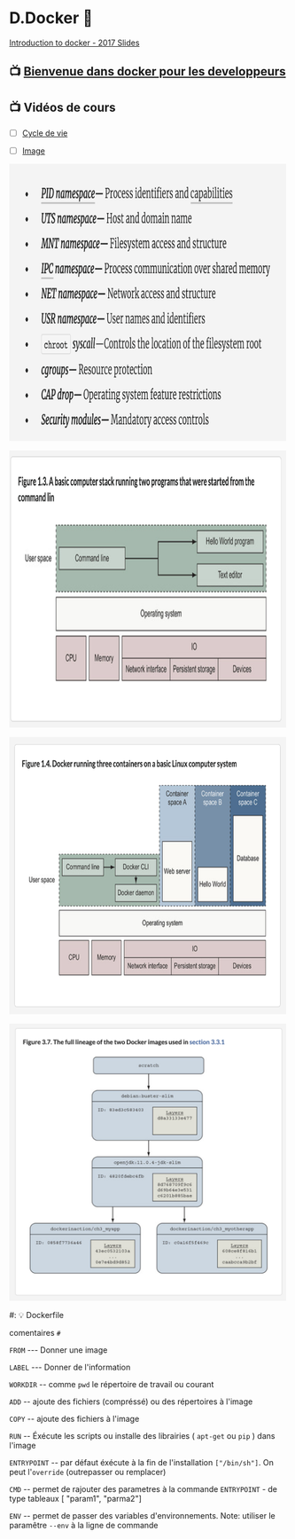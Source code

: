 # D.Docker :whale:


[Introduction to docker - 2017 Slides](https://www.slideshare.net/Docker/introduction-to-docker-2017)


## :tv: [Bienvenue dans docker pour les developpeurs](https://www.linkedin.com/learning/docker-pour-les-developpeurs/bienvenue-dans-docker-pour-les-developpeurs?u=56968449)


## :tv: Vidéos de cours

- [ ] [Cycle de vie](https://www.linkedin.com/learning/decouvrir-docker/decouvrir-le-cycle-de-vie-d-un-conteneur?u=56968449)

- [ ] [Image](https://www.linkedin.com/learning/decouvrir-docker/comprendre-les-couches-d-une-image?u=56968449)


<img src="images/Docker-In-Action_Features.png" width=500 height=500 ></img>

<img src="images/Docker-In-Action_Figure-1.3.png" width=500 height=500 ></img>

<img src="images/Docker-In-Action_Figure-1.4.png" width=500 height=500 ></img>

<img src="images/Docker-In-Action_Images.png" width=500 height=500 ></img>


#: :bulb: Dockerfile

comentaires `#`

`FROM` --- Donner une image

`LABEL` --- Donner de l'information

`WORKDIR` -- comme `pwd` le répertoire de travail ou courant 

`ADD` -- ajoute des fichiers (compréssé) ou des répertoires à l'image

`COPY` -- ajoute des fichiers à l'image

`RUN` -- Éxécute les scripts ou installe des librairies ( `apt-get` ou `pip` ) dans l'image

`ENTRYPOINT` -- par défaut éxécute à la fin de l'installation `["/bin/sh"]`. On peut l'`override` (outrepasser ou remplacer)

`CMD` -- permet de rajouter des parametres à la commande `ENTRYPOINT` - de type tableaux [ "param1", "parma2"] 

`ENV` -- permet de passer des variables d'environnements. Note: utiliser le paramêtre `--env` à la ligne de commande 
